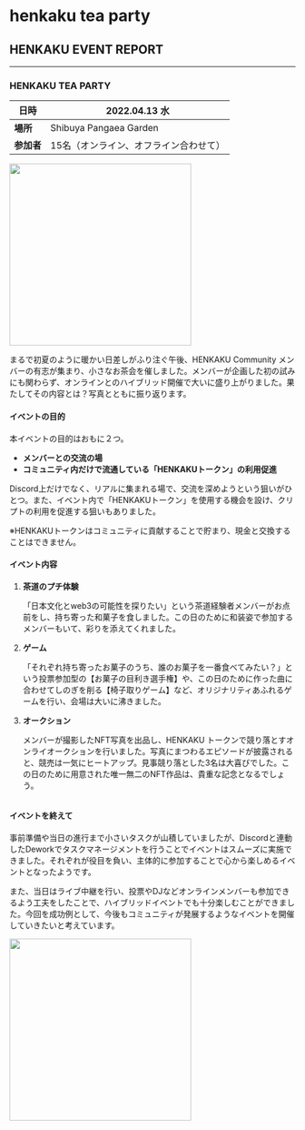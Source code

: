# henkaku tea party

## HENKAKU EVENT REPORT

---

### HENKAKU TEA PARTY

| **日時**  | 2022.04.13 水           |
| ------- | ---------------------- |
| **場所**  | Shibuya Pangaea Garden |
| **参加者** | 15名（オンライン、オフライン合わせて）   |

<img src="https://user-images.githubusercontent.com/100918937/165732897-4c863135-4e8d-4a89-b9d5-aa61b541f118.jpg" width="320px">

まるで初夏のように暖かい日差しがふり注ぐ午後、HENKAKU Community メンバーの有志が集まり、小さなお茶会を催しました。メンバーが企画した初の試みにも関わらず、オンラインとのハイブリッド開催で大いに盛り上がりました。果たしてその内容とは？写真とともに振り返ります。

#### イベントの目的

本イベントの目的はおもに２つ。

- **メンバーとの交流の場**
- **コミュニティ内だけで流通している「HENKAKUトークン」の利用促進**

Discord上だけでなく、リアルに集まれる場で、交流を深めようという狙いがひとつ。また、イベント内で「HENKAKUトークン」を使用する機会を設け、クリプトの利用を促進する狙いもありました。

※HENKAKUトークンはコミュニティに貢献することで貯まり、現金と交換することはできません。

#### イベント内容

1. **茶道のプチ体験**

   「日本文化とweb3の可能性を探りたい」という茶道経験者メンバーがお点前をし、持ち寄った和菓子を食しました。この日のために和装姿で参加するメンバーもいて、彩りを添えてくれました。

1. **ゲーム**

   「それぞれ持ち寄ったお菓子のうち、誰のお菓子を一番食べてみたい？」という投票参加型の【お菓子の目利き選手権】や、この日のために作った曲に合わせてしのぎを削る【椅子取りゲーム】など、オリジナリティあふれるゲームを行い、会場は大いに沸きました。

1. **オークション**

   メンバーが撮影したNFT写真を出品し、HENKAKU トークンで競り落とすオンライオークションを行いました。写真にまつわるエピソードが披露されると、競売は一気にヒートアップ。見事競り落とした3名は大喜びでした。この日のために用意された唯一無二のNFT作品は、貴重な記念となるでしょう。

```other

```


#### イベントを終えて

事前準備や当日の進行まで小さいタスクが山積していましたが、Discordと連動したDeworkでタスクマネージメントを行うことでイベントはスムーズに実施できました。それぞれが役目を負い、主体的に参加することで心から楽しめるイベントとなったようです。

また、当日はライブ中継を行い、投票やDJなどオンラインメンバーも参加できるよう工夫をしたことで、ハイブリッドイベントでも十分楽しむことができました。今回を成功例として、今後もコミュニティが発展するようなイベントを開催していきたいと考えています。


<img src="https://user-images.githubusercontent.com/100918937/165733053-7a94a3ba-3b58-4e01-9394-4b366ba99a07.jpeg" width="320px">
